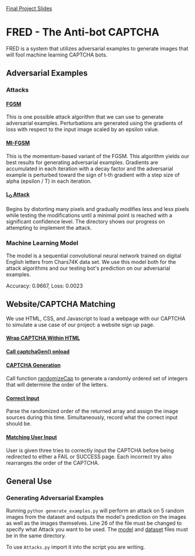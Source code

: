 [Final Project Slides](https://docs.google.com/presentation/d/1zvD-UGyEbN1OazQ2ZLZhiMNwUVC6RImd-o0YFmxDx80/edit?usp=sharing)

# FRED - The Anti-bot CAPTCHA
FRED is a system that utilizes adversarial examples to generate images that will fool machine learning CAPTCHA bots.
## Adversarial Examples
### Attacks
#### [FGSM](https://github.com/ECS153/final-project-the-flintstones/blob/d1ff7705e5fad1a5336fd75aa055eb03940dd409/scripts/Attacks.py#L12)
This is one possible attack algorithm that we can use to generate adversarial examples. Perturbations are generated using the gradients of loss with respect to the input image scaled by an epsilon value.

#### [MI-FGSM](https://github.com/ECS153/final-project-the-flintstones/blob/d1ff7705e5fad1a5336fd75aa055eb03940dd409/scripts/Attacks.py#L17)
This is the momentum-based variant of the FGSM. This algorithm yields our best results for generating adversarial examples. Gradients are accumulated in each iteration with a decay factor and the adversarial example is perturbed toward the sign of t-th gradient with a step size of alpha (epsilon / T) in each iteration.

#### [L<sub>0</sub> Attack](https://github.com/ECS153/final-project-the-flintstones/tree/master/carlini_l0_attempt)
Begins by distorting many pixels and gradually modifies less and less pixels while testing the modifications until a minimal point is reached with a significant confidence level. The directory shows our progress on attempting to implement the attack.

### Machine Learning Model
The model is a sequential convolutional neural network trained on digital English letters from Chars74K data set. We use this model both for the attack algorithms and our testing bot's prediction on our adversarial examples.  

Accuracy: 0.9667, Loss: 0.0023

## Website/CAPTCHA Matching
We use HTML, CSS, and Javascript to load a webpage with our CAPTCHA to simulate a use case of our project: a website sign up page.

#### [Wrap CAPTCHA Within HTML](https://github.com/ECS153/final-project-the-flintstones/blob/08d89e5c49e068c1d89ddec9c1bd0f58846ca680/project/fred.html#L30)
#### [Call captchaGen() onload](https://github.com/ECS153/final-project-the-flintstones/blob/08d89e5c49e068c1d89ddec9c1bd0f58846ca680/project/fred.html#L11)

#### [CAPTCHA Generation](https://github.com/ECS153/final-project-the-flintstones/blob/08d89e5c49e068c1d89ddec9c1bd0f58846ca680/project/button.js#L46)
####
Call function [randomizeCap](https://github.com/ECS153/final-project-the-flintstones/blob/08d89e5c49e068c1d89ddec9c1bd0f58846ca680/project/button.js#L104)
to generate a randomly ordered set of integers that will determine the order of the letters.
#### [Correct Input](https://github.com/ECS153/final-project-the-flintstones/blob/08d89e5c49e068c1d89ddec9c1bd0f58846ca680/project/button.js#L65)
Parse the randomized order of the returned array and assign the image sources during this time. Simultaneously, record what the correct input should be. 
#### [Matching User Input](https://github.com/ECS153/final-project-the-flintstones/blob/08d89e5c49e068c1d89ddec9c1bd0f58846ca680/project/button.js#L7)
User is given three tries to correctly input the CAPTCHA before being redirected to either a FAIL or SUCCESS page. Each incorrect try also rearranges the order of the CAPTCHA.


## General Use
### Generating Adversarial Examples
Running `python generate_examples.py` will perform an attack on 5 random images from the dataset and outputs the model's prediction on the images as well as the images themselves. Line 26 of the file must be changed to specify what Attack you want to be used. The [model](https://drive.google.com/file/d/1mIr5lVTdYXoVJkhu0P8jNjAMYQCFsHGS/view?usp=sharing) and [dataset](https://drive.google.com/file/d/1goaA1kAqefS9tELiQdpNDW2D2kRlFWK9/view?usp=sharing) files must be in the same directory.

To use `Attacks.py` import it into the script you are writing.
